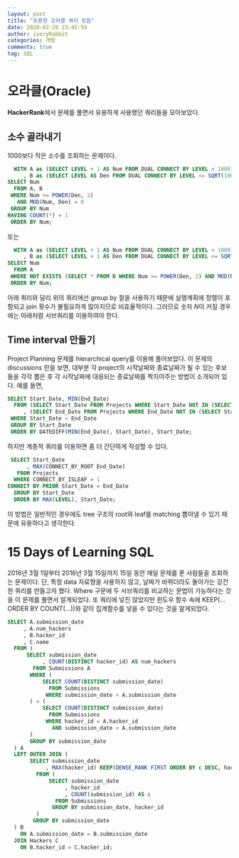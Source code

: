 ```yaml
---
layout: post
title: "유용한 오라클 쿼리 모음"
date: 2020-02-20 23:45:59
author: ivoryRabbit
categories: 개발
comments: true
tag: SQL
---
```


# 오라클(Oracle)

**HackerRank**에서 문제를 풀면서 유용하게 사용했던 쿼리들을 모아보았다.

## 소수 골라내기

1000보다 작은 소수를 조회하는 문제이다.

```sql
  WITH A as (SELECT LEVEL + 1 AS Num FROM DUAL CONNECT BY LEVEL < 1000)
     , B as (SELECT LEVEL AS Den FROM DUAL CONNECT BY LEVEL <= SQRT(1000))
SELECT Num
  FROM A, B
 WHERE Num >= POWER(Den, 2)
   AND MOD(Num, Den) = 0
 GROUP BY Num
HAVING COUNT(*) = 1
 ORDER BY Num;
```

또는

```sql
  WITH A as (SELECT LEVEL + 1 AS Num FROM DUAL CONNECT BY LEVEL < 1000)
     , B as (SELECT LEVEL + 1 AS Den FROM DUAL CONNECT BY LEVEL <= SQRT(1000))
SELECT Num
  FROM A
 WHERE NOT EXISTS (SELECT * FROM B WHERE Num >= POWER(Den, 2) AND MOD(Num, Den) = 0)
 ORDER BY Num;
```

아래 쿼리와 달리 위의 쿼리에선 group by 절을 사용하기 때문에 실행계획에 정렬이 포함되고 join 횟수가 불필요하게 많아지므로 비효율적이다. 그러므로 숫자 $N$이 커질 경우에는 아래처럼 서브쿼리를 이용하여야 한다.

## Time interval 만들기

Project Planning 문제를 hierarchical query를 이용해 풀어보았다. 이 문제의 discussions 란을 보면, 대부분 각 project의 시작날짜와 종료날짜가 될 수 있는 후보들을 각각 뽑은 후 각 시작날짜에 대응되는 종료날짜를 짝지어주는 방법이 소개되어 있다. 예를 들면,

```sql
SELECT Start_Date, MIN(End_Date)
  FROM (SELECT Start_Date FROM Projects WHERE Start_Date NOT IN (SELECT End_Date FROM Projects))
     , (SELECT End_Date FROM Projects WHERE End_Date NOT IN (SELECT Start_Date FROM Projects)) 
 WHERE Start_Date < End_Date
 GROUP BY Start_Date
 ORDER BY DATEDIFF(MIN(End_Date), Start_Date), Start_Date;
```

하지만 계층적 쿼리를 이용하면 좀 더 간단하게 작성할 수 있다.

```sql
 SELECT Start_Date
      , MAX(CONNECT_BY_ROOT End_Date)
   FROM Projects
  WHERE CONNECT_BY_ISLEAF = 1
CONNECT BY PRIOR Start_Date = End_Date
  GROUP BY Start_Date
  ORDER BY MAX(LEVEL), Start_Date;
```

이 방법은 일반적인 경우에도 tree 구조의 root와 leaf를 matching 뽑아낼 수 있기 때문에 유용하다고 생각한다.

# 15 Days of Learning SQL

2016년 3월 1일부터 2016년 3월 15일까지 15일 동안 매일 문제를 푼 사람들을 조회하는 문제이다. 단, 특정 data 자료형을 사용하지 않고, 날짜가 바뀌더라도 돌아가는 강건한 쿼리를 만들고자 했다. Where 구문에 두 서브쿼리를 비교하는 문법이 가능하다는 것을 이 문제를 풀면서 알게되었다. 또 쿼리에 넣진 않았지만 윈도우 함수 속에 KEEP(... ORDER BY COUNT(...))와 같이 집계함수를 넣을 수 있다는 것을 알게되었다.

```sql
SELECT A.submission_date
     , A.num_hackers
     , B.hacker_id
     , C.name
  FROM (
      SELECT submission_date
           , COUNT(DISTINCT hacker_id) AS num_hackers
        FROM Submissions A
       WHERE (
           SELECT COUNT(DISTINCT submission_date)
             FROM Submissions
            WHERE submission_date < A.submission_date
       ) = (
           SELECT COUNT(DISTINCT submission_date)
             FROM Submissions
            WHERE hacker_id = A.hacker_id
              AND submission_date < A.submission_date
       )
       GROUP BY submission_date
  ) A
  LEFT OUTER JOIN (
       SELECT submission_date
            , MAX(hacker_id) KEEP(DENSE_RANK FIRST ORDER BY c DESC, hacker_id) AS hacker_id
         FROM (
             SELECT submission_date
                  , hacker_id
                  , COUNT(submission_id) AS c
               FROM Submissions
              GROUP BY submission_date, hacker_id
         )
        GROUP BY submission_date
  ) B
    ON A.submission_date = B.submission_date
  JOIN Hackers C
    ON B.hacker_id = C.hacker_id;
```
